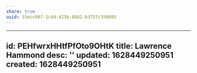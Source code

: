 ```yaml
---
share: true
uuid: 15ecc067-1c4d-423b-88d2-b3757c356695
---
```

---
id: PEHfwrxHHtfPfOto9OHtK
title: Lawrence Hammond
desc: ''
updated: 1628449250951
created: 1628449250951
---

